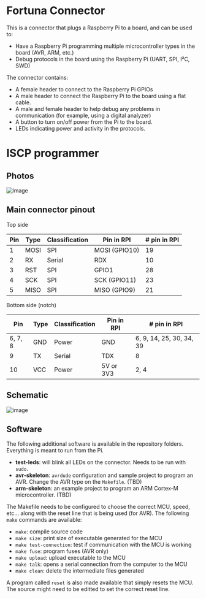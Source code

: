 # Fortuna Connector

This is a connector that plugs a Raspberry Pi to a board, and can be used to:
 - Have a Raspberry Pi programming multiple microcontroller types in the board (AVR, ARM, etc.)
 - Debug protocols in the board using the Raspberry Pi (UART, SPI, I²C, SWD)

The connector contains:
 - A female header to connect to the Raspberry Pi GPIOs
 - A male header to connect the Raspberry Pi to the board using a flat cable.
 - A male and female header to help debug any problems in communication (for example, using a digital analyzer)
 - A button to turn on/off power from the Pi to the board.
 - LEDs indicating power and activity in the protocols.

# ISCP programmer

## Photos

![image](https://github.com/fortuna-computers/fortuna-connector/assets/84652/fd7043c8-1064-4048-8482-0788b9015783)

## Main connector pinout

Top side

| Pin | Type  | Classification | Pin in RPI    | # pin in RPI |
|-----|-------|----------------|---------------|--------------|
|  1  | MOSI  | SPI            | MOSI (GPIO10) | 19    |
|  2  | RX    | Serial         | RDX           | 10    |
|  3  | RST   | SPI            | GPIO1         | 28    |
|  4  | SCK   | SPI            | SCK (GPIO11)  | 23    |
|  5  | MISO  | SPI            | MISO (GPIO9)  | 21    |

Bottom side (notch)

| Pin     | Type  | Classification | Pin in RPI | # pin in RPI |
|---------|-------|----------------|------------|--------------|
| 6, 7, 8 | GND   | Power          | GND        | 6, 9, 14, 25, 30, 34, 39 |
| 9       | TX    | Serial         | TDX        | 8     |
| 10      | VCC   | Power          | 5V or 3V3  | 2, 4  |


## Schematic

![image](https://github.com/fortuna-computers/fortuna-connector/assets/84652/eb470632-53df-4b0f-bc32-a771c539066c)

## Software

The following additional software is available in the repository folders. Everything is meant to run from the Pi.

- **test-leds**: will blink all LEDs on the connector. Needs to be run with `sudo`.
- **avr-skeleton**: `avrdude` configuration and sample project to program an AVR. Change the AVR type on the `Makefile`. (TBD)
- **arm-skeleton**: an example project to program an ARM Cortex-M microcontroller. (TBD)

The Makefile needs to be configured to choose the correct MCU, speed, etc... along with the reset line that is being used (for AVR). The following `make` commands are available:

- `make`: compile source code
- `make size`: print size of executable generated for the MCU
- `make test-connection`: test if communication with the MCU is working
- `make fuse`: program fuses (AVR only)
- `make upload`: upload executable to the MCU
- `make talk`: opens a serial connection from the computer to the MCU
- `make clean`: delete the intermediate files generated

A program called `reset` is also made available that simply resets the MCU. The source might need to be editted to set the correct reset line.
